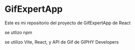 # GifExpertApp

Este es mi repositorio del proyecto de GifExpertApp de React

se utlizo npm

se utilizo Vite, React, y API de Gif de GIPHY Developers
